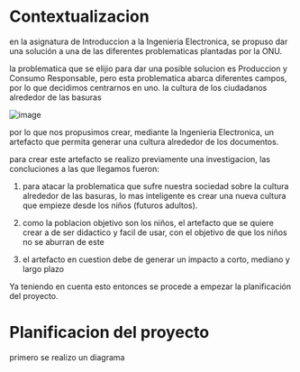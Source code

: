 # Contextualizacion
en la asignatura de Introduccion a la Ingenieria Electronica, se propuso dar una solución a una de las diferentes problematicas plantadas por la ONU.

la problematica que se elijio para dar una posible solucion es Produccion y Consumo Responsable, pero esta problematica abarca diferentes campos, por lo que decidimos centrarnos en uno. la cultura de los ciudadanos alrededor de las basuras

![image](https://github.com/LeoInDaHause/Basurainador/assets/145580263/5cfd673a-3a2c-4f08-981b-ec3faa71ab86)


por lo que nos propusimos crear, mediante la Ingenieria Electronica, un artefacto que permita generar una cultura alrededor de los documentos. 

para crear este artefacto se realizo previamente una investigacion, las concluciones a las que llegamos fueron: 

1. para atacar la problematica que sufre nuestra sociedad sobre la cultura alrededor de las basuras, lo mas inteligente es crear una nueva cultura que empieze desde los niños (futuros adultos).

2. como la poblacion objetivo son los niños, el artefacto que se quiere crear a de ser didactico y facil de usar, con el objetivo de que los niños no se aburran de este

3. el artefacto en cuestion debe de generar un impacto a corto, mediano y largo plazo


Ya teniendo en cuenta esto entonces se procede a empezar la planificación del proyecto.

# Planificacion del proyecto

primero se realizo un diagrama


